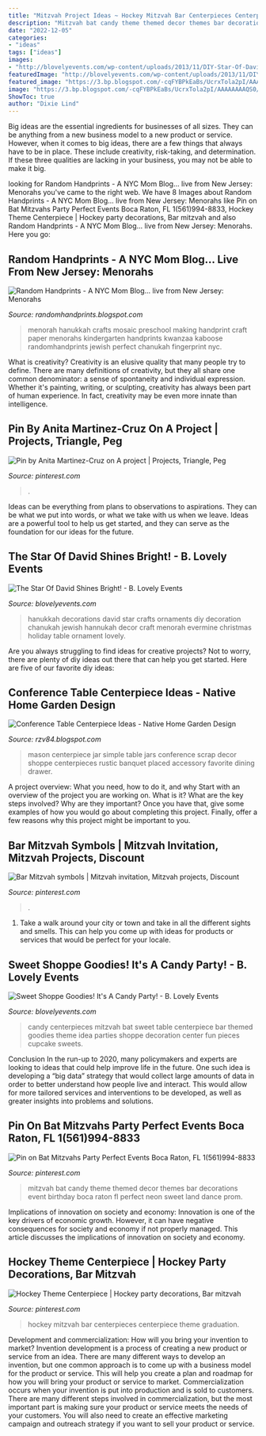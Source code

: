 ```yaml
---
title: "Mitzvah Project Ideas ~ Hockey Mitzvah Bar Centerpieces Centerpiece Theme Graduation"
description: "Mitzvah bat candy theme themed decor themes bar decorations event birthday boca raton fl perfect neon sweet land dance prom"
date: "2022-12-05"
categories:
- "ideas"
tags: ["ideas"]
images:
- "http://blovelyevents.com/wp-content/uploads/2013/11/DIY-Star-Of-David-Hanukkah-Decorations.jpg"
featuredImage: "http://blovelyevents.com/wp-content/uploads/2013/11/DIY-Star-Of-David-Hanukkah-Decorations.jpg"
featured_image: "https://3.bp.blogspot.com/-cqFYBPkEaBs/UcrxTola2pI/AAAAAAAAQS0/uzumSeowI1s/s1600/mason-jar-centerpiece.JPG"
image: "https://3.bp.blogspot.com/-cqFYBPkEaBs/UcrxTola2pI/AAAAAAAAQS0/uzumSeowI1s/s1600/mason-jar-centerpiece.JPG"
ShowToc: true
author: "Dixie Lind"
---
```



Big ideas are the essential ingredients for businesses of all sizes. They can be anything from a new business model to a new product or service. However, when it comes to big ideas, there are a few things that always have to be in place. These include creativity, risk-taking, and determination. If these three qualities are lacking in your business, you may not be able to make it big.

	

		
looking for Random Handprints - A NYC Mom Blog... live from New Jersey: Menorahs you've came to the right web. We have 8 Images about Random Handprints - A NYC Mom Blog... live from New Jersey: Menorahs like Pin on Bat Mitzvahs Party Perfect Events Boca Raton, FL 1(561)994-8833, Hockey Theme Centerpiece | Hockey party decorations, Bar mitzvah and also Random Handprints - A NYC Mom Blog... live from New Jersey: Menorahs. Here you go:
		
    
## Random Handprints - A NYC Mom Blog... Live From New Jersey: Menorahs

<img loading=lazy src="http://1.bp.blogspot.com/_r4euWFrN66Y/TPGtWA2oqPI/AAAAAAAAATw/C108SyR6gG4/s320/mosaic+menorah.jpg" onerror="this.onerror=null;this.src='https://tse4.mm.bing.net/th?id=OIP.dF_YTXdJxQ-dOsS5sxKLtQAAAA&amp;pid=15.1';" alt="Random Handprints - A NYC Mom Blog... live from New Jersey: Menorahs">

_Source: randomhandprints.blogspot.com_

>menorah hanukkah crafts mosaic preschool making handprint craft paper menorahs kindergarten handprints kwanzaa kaboose randomhandprints jewish perfect chanukah fingerprint nyc. 

	

What is creativity?
Creativity is an elusive quality that many people try to define. There are many definitions of creativity, but they all share one common denominator: a sense of spontaneity and individual expression. Whether it's painting, writing, or sculpting, creativity has always been part of human experience. In fact, creativity may be even more innate than intelligence.

    
## Pin By Anita Martinez-Cruz On A Project | Projects, Triangle, Peg

<img loading=lazy src="https://i.pinimg.com/originals/bf/36/d9/bf36d99f081d8b90398c8cb208be15bd.jpg" onerror="this.onerror=null;this.src='https://tse4.mm.bing.net/th?id=OIP.o7t8m5ozzHY3T15VJofBSQHaNK&amp;pid=15.1';" alt="Pin by Anita Martinez-Cruz on A project | Projects, Triangle, Peg">

_Source: pinterest.com_

>. 

	

Ideas can be everything from plans to observations to aspirations. They can be what we put into words, or what we take with us when we leave. Ideas are a powerful tool to help us get started, and they can serve as the foundation for our ideas for the future.

    
## The Star Of David Shines Bright! - B. Lovely Events

<img loading=lazy src="http://blovelyevents.com/wp-content/uploads/2013/11/DIY-Star-Of-David-Hanukkah-Decorations.jpg" onerror="this.onerror=null;this.src='https://tse1.mm.bing.net/th?id=OIP.bUUpa29yKh5xsjKySABVKwHaJ3&amp;pid=15.1';" alt="The Star Of David Shines Bright! - B. Lovely Events">

_Source: blovelyevents.com_

>hanukkah decorations david star crafts ornaments diy decoration chanukah jewish hannukah decor craft menorah evermine christmas holiday table ornament lovely. 

	

Are you always struggling to find ideas for creative projects? Not to worry, there are plenty of diy ideas out there that can help you get started. Here are five of our favorite diy ideas: 

    
## Conference Table Centerpiece Ideas - Native Home Garden Design

<img loading=lazy src="https://3.bp.blogspot.com/-cqFYBPkEaBs/UcrxTola2pI/AAAAAAAAQS0/uzumSeowI1s/s1600/mason-jar-centerpiece.JPG" onerror="this.onerror=null;this.src='https://tse1.mm.bing.net/th?id=OIP.2k4AW11piGcsu6s-5wb0qgHaHS&amp;pid=15.1';" alt="Conference Table Centerpiece Ideas - Native Home Garden Design">

_Source: rzv84.blogspot.com_

>mason centerpiece jar simple table jars conference scrap decor shoppe centerpieces rustic banquet placed accessory favorite dining drawer. 

	

A project overview: What you need, how to do it, and why
Start with an overview of the project you are working on. What is it? What are the key steps involved? Why are they important? Once you have that, give some examples of how you would go about completing this project. Finally, offer a few reasons why this project might be important to you.

    
## Bar Mitzvah Symbols | Mitzvah Invitation, Mitzvah Projects, Discount

<img loading=lazy src="https://i.pinimg.com/736x/4b/20/1c/4b201c4a2eb7bed37620329010230553--bar-mitzvah-symbols.jpg" onerror="this.onerror=null;this.src='https://tse4.mm.bing.net/th?id=OIP.RYxThrqUWCJkStcjCpZmoAHaFD&amp;pid=15.1';" alt="Bar Mitzvah symbols | Mitzvah invitation, Mitzvah projects, Discount">

_Source: pinterest.com_

>. 

	

1. Take a walk around your city or town and take in all the different sights and smells. This can help you come up with ideas for products or services that would be perfect for your locale. 

    
## Sweet Shoppe Goodies! It&#039;s A Candy Party! - B. Lovely Events

<img loading=lazy src="https://i1.wp.com/blovelyevents.com/wp-content/uploads/2013/10/Candy-Party-Centerpieces-love-this-for-a-mitzvah.jpg" onerror="this.onerror=null;this.src='https://tse3.mm.bing.net/th?id=OIP.4_7XbNNTcsWdF_IjMNfHRwHaLH&amp;pid=15.1';" alt="Sweet Shoppe Goodies! It&#039;s A Candy Party! - B. Lovely Events">

_Source: blovelyevents.com_

>candy centerpieces mitzvah bat sweet table centerpiece bar themed goodies theme idea parties shoppe decoration center fun pieces cupcake sweets. 

	

Conclusion
In the run-up to 2020, many policymakers and experts are looking to ideas that could help improve life in the future. One such idea is developing a “big data” strategy that would collect large amounts of data in order to better understand how people live and interact. This would allow for more tailored services and interventions to be developed, as well as greater insights into problems and solutions.

    
## Pin On Bat Mitzvahs Party Perfect Events Boca Raton, FL 1(561)994-8833

<img loading=lazy src="https://i.pinimg.com/736x/b7/c1/47/b7c1475672a144099b45c4b65d73fd82--neon-party-candy-party.jpg" onerror="this.onerror=null;this.src='https://tse4.mm.bing.net/th?id=OIP.qNcYkFEbqPqS17NziYxx-AHaLD&amp;pid=15.1';" alt="Pin on Bat Mitzvahs Party Perfect Events Boca Raton, FL 1(561)994-8833">

_Source: pinterest.com_

>mitzvah bat candy theme themed decor themes bar decorations event birthday boca raton fl perfect neon sweet land dance prom. 

	

Implications of innovation on society and economy:
Innovation is one of the key drivers of economic growth. However, it can have negative consequences for society and economy if not properly managed. This article discusses the implications of innovation on society and economy.

    
## Hockey Theme Centerpiece | Hockey Party Decorations, Bar Mitzvah

<img loading=lazy src="https://i.pinimg.com/originals/64/83/0a/64830aad3fd819b00949c4220bf5aba0.jpg" onerror="this.onerror=null;this.src='https://tse4.mm.bing.net/th?id=OIP.VyrrKY46qpBjd88IfnpYGQHaFj&amp;pid=15.1';" alt="Hockey Theme Centerpiece | Hockey party decorations, Bar mitzvah">

_Source: pinterest.com_

>hockey mitzvah bar centerpieces centerpiece theme graduation. 

	

Development and commercialization: How will you bring your invention to market?
Invention development is a process of creating a new product or service from an idea. There are many different ways to develop an invention, but one common approach is to come up with a business model for the product or service. This will help you create a plan and roadmap for how you will bring your product or service to market.
 Commercialization occurs when your invention is put into production and is sold to customers. There are many different steps involved in commercialization, but the most important part is making sure your product or service meets the needs of your customers. You will also need to create an effective marketing campaign and outreach strategy if you want to sell your product or service.

